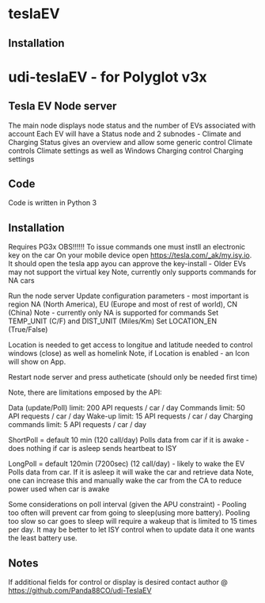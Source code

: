 # teslaEV

## Installation

# udi-teslaEV  -  for Polyglot v3x 
## Tesla EV Node server
The main node displays node status and the number of EVs associated with account
Each EV will have a Status node and 2 subnodes - Climate and Charging
Status gives an overview and allow some generic control
Climate controls Climate settings as well as Windows
Charging control Charging settings 

## Code
Code is written in Python 3 


## Installation
Requires PG3x
OBS!!!!!! 
To issue commands one must instll an electronic key on the car
On your mobile device open  https://tesla.com/_ak/my.isy.io. It should open the tesla app ayou can approve the key-install - Older EVs may not support the virtual key
Note, currently only supports commands for NA cars
 
Run the node server 
Update configuration parameters - most important is region NA (North America), EU (Europe and most of rest of world), CN (China)
Note - currently only NA is supported for commands
Set TEMP_UNIT (C/F) and DIST_UNIT (Miles/Km) 
Set LOCATION_EN (True/False)

Location is needed to get access to longitue and latitude needed to control windows (close) as well as homelink 
Note, if Location is enabled - an Icon will show on App.

Restart node server and press autheticate (should only be needed first time)

Note, there are limitations emposed by the API:

Data (update/Poll) limit:   200 API requests / car / day
Commands limit:	            50 API requests / car / day
Wake-up limit:        	    15 API requests / car / day
Charging commands limit:    5 API requests / car / day

ShortPoll = default 10 min (120 call/day)
    Polls data from car if it is awake - does nothing if car is asleep
    sends heartbeat to ISY

LongPoll = default 120min (7200sec) (12 call/day) - likely to wake the EV
    Polls data from car. If it is asleep it will wake the car and retrieve data
    Note, one can increase this and manually wake the car from the CA to reduce power used when car is awake 

Some considerations on poll interval (given the APU constraint) - Pooling too often will prevent car from going to sleep(using more battery).  Pooling too slow so car goes to sleep will require a wakeup that is limited to 15 times per day.  It may be better to let ISY control when to update data it one wants the least battery use. 


## Notes 
If additional fields for control or display is desired contact author @ https://github.com/Panda88CO/udi-TeslaEV



